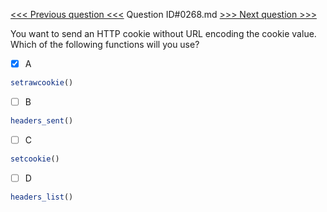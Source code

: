 [<<< Previous question <<<](0267.md)  Question ID#0268.md  [>>> Next question >>>](0269.md) 

You want to send an HTTP cookie without URL encoding the cookie value. Which of the following functions will you use?

- [x] A
```php
setrawcookie()
```

- [ ] B
```php
headers_sent()
```

- [ ] C
```php
setcookie()
```

- [ ] D
```php
headers_list()
```

